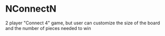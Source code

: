 # NConnectN
2 player "Connect 4" game, but user can customize the size of the board and the number of pieces needed to win
